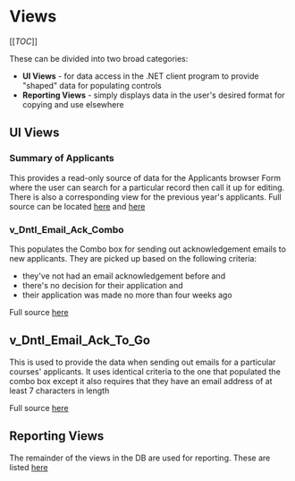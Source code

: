 # Views

[[_TOC_]]

These can be divided into two broad categories:
-  **UI Views** - for data access in the .NET client program to provide "shaped" data for populating controls
- **Reporting Views** - simply displays data in the user's desired format for copying and use elsewhere


## UI Views

### Summary of Applicants 

This provides a read-only source of data for the Applicants browser Form where the user can search for a particular record then call it up for editing. There is also a corresponding view for the previous year's applicants. Full source can be located [here](https://universityofleeds.visualstudio.com/FAD/FAD%20Team/_git/FAD-SSDT?path=%2FFAD%2Fdbo%2FViews%2Fv_Dntl_Applicants_Precis.sql&version=GBmaster) and [here](https://universityofleeds.visualstudio.com/FAD/FAD%20Team/_git/FAD-SSDT?path=%2FFAD%2Fdbo%2FViews%2Fv_Dntl_Applicants_Prev_Precis.sql&version=GBmaster
)

### v_Dntl_Email_Ack_Combo

This populates the Combo box for sending out acknowledgement emails to new applicants. They are picked up based on the following criteria:
- they've not had an email acknowledgement before and
- there's no decision for their application and
- their application was made no more than four weeks ago

Full source [here](https://universityofleeds.visualstudio.com/FAD/FAD%20Team/_git/FAD-SSDT?path=%2FFAD%2Fdbo%2FViews%2Fv_Dntl_Email_Ack_Combo.sql&version=GBmaster
)

## v_Dntl_Email_Ack_To_Go

This is used to provide the data when sending out emails for a particular courses' applicants. It uses identical criteria to the one that populated the combo box except it also requires that they have an email address of at least 7 characters in length

Full source [here](https://universityofleeds.visualstudio.com/FAD/FAD%20Team/_git/FAD-SSDT?path=%2FFAD%2Fdbo%2FViews%2Fv_Dntl_Email_Ack_To_Go.sql&version=GBmaster)

## Reporting Views

The remainder of the views in the DB are used for reporting. These are listed [here](https://universityofleeds.visualstudio.com/FAD/_git/FAD-SSDT?path=%2FFAD%2Fdbo%2FViews&version=GBmaster)

